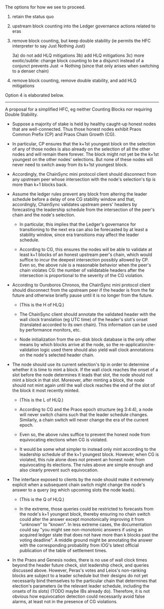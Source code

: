 The options for how we see to proceed.

1) retain the status quo

2) upstream block counting into the Ledger governance actions related to eras

3) remove block counting, but keep double stability (ie permits the HFC interpreter to say Just Nothing Just)

    3a) do not add HLQ mitigations
    3b) add HLQ mitigations
    3c) more exotic/subtle: change block counting to be a disjunct instead of a conjunct prevents Just -> Nothing (since that only arises when switching to a denser chain)

4) remove block counting, remove double stability, and add HLQ mitigations

Option 4 is elaborated below.

-----

A proposal for a simplified HFC, eg neither Counting Blocks nor requiring Double Stability.

- Suppose a majority of stake is held by healthy caught-up honest nodes that are well-connected.
  Thus those honest nodes exhibit Praos Common Prefix (CP) and Praos Chain Growth (CG).

- In particular, CP ensures that the k+1st youngest block on the selection of any of those nodes is also already on the selection of all the other nodes and will remain there forever.
  The block might not yet be the k+1st youngest on the other nodes' selections.
  But none of these nodes will never need to switch away from its k+1st youngest block.

- Accordingly, the ChainSync mini protocol client should disconnect from any upstream peer whose intersection with the node's selection's tip is more than k+1 blocks back.

- Assume the ledger rules prevent any block from altering the leader schedule before a delay of one CG stability window and that, accordingly, ChainSync validates upstream peers' headers by forecasting the leadership schedule from the intersection of the peer's chain and the node's selection.

    - In particular, this implies that the Ledger's governance for transitioning to the next era can also be forecasted by at least a stability window, since era transitions may affect the leader schedule.

    - According to CG, this ensures the nodes will be able to validate at least k+1 blocks of an honest upstream peer's chain, which would suffice to incur the deepest intersection possibly allowed by CP.
      Even so, the above rule is a reasonable behavior when the peer's chain violates CG: the number of validatable headers after the intersection is proportional to the severity of the CG violation.

- According to Ouroboros Chronos, the ChainSync mini protocol client should disconnect from the upstream peer if the header is from the far future and otherwise briefly pause until it is no longer from the future.

    - (This is the H of HLQ.)

    - The ChainSync client should annotate the validated header with the wall clock translation (eg UTC time) of the header's slot's onset (translated accorded to its own chain).
      This information can be used by performance monitors, etc.

    - Node initialization from the on-disk block database is the only other means by which blocks arrive at the node, so the re-application/re-validation logic used there should also yield wall clock annotations on the node's selected header chain.

- The node should use its current selection's tip in order to determine whether it is time to mint a block.
  If the wall clock reaches the onset of a slot before the node determines it leads that slot, the node should not mint a block in that slot.
  Moreover, after minting a block, the node should not mint again until the wall clock reaches the end of the slot of the block it most recently minted.

    - (This is the L of HLQ.)

    - According to CG and the Praos epoch structure (eg 3:4:4), a node will never switch chains such that the leader schedule changes.
      Similarly, a chain switch will never change the era of the current epoch.

    - Even so, the above rules suffice to prevent the honest node from equivocating elections when CG is violated.

    - It would be some what simpler to instead only mint according to the leadership schedule of the k+1 youngest block.
      However, when CG is violated, this rule alone does not prevent an honest node from equivocating its elections.
      The rules above are simple enough and also clearly prevent such equivocation.

- The interface exposed to clients by the node should make it extremely explicit when a subsequent chain switch might change the node's answer to a query (eg which upcoming slots the node leads).

    - (This is the Q of HLQ.)

    - In the extreme, those queries could be restricted to forecasts from the node's k+1 youngest block, thereby ensuring no chain switch could alter the answer except monotonically improving it from "unknown" to "known".
      In less extreme cases, the documentation could say "you might see non-monotonic answers if using an acquired ledger state that does not have more than k blocks past the voting deadline".
      A middle ground might be annotating the answer with the corresponding probability from IOG's latest official publication of the table of settlement times.

- In the Praos and Genesis nodes, there is no use of wall clock times beyond the header future check, slot leadership check, and queries discussed above.
  However, Peras's votes and Leios's non-ranking blocks are subject to a leader schedule but their designs do not yet necessarily bind themselves to the particular chain that determines that election's parameters (ie the relevant leader schedule, including the onsets of its slots) (TODO maybe IBs already do).
  Therefore, it is not obvious how equivocation detection could necessarily avoid false alarms, at least not in the presence of CG violations.
